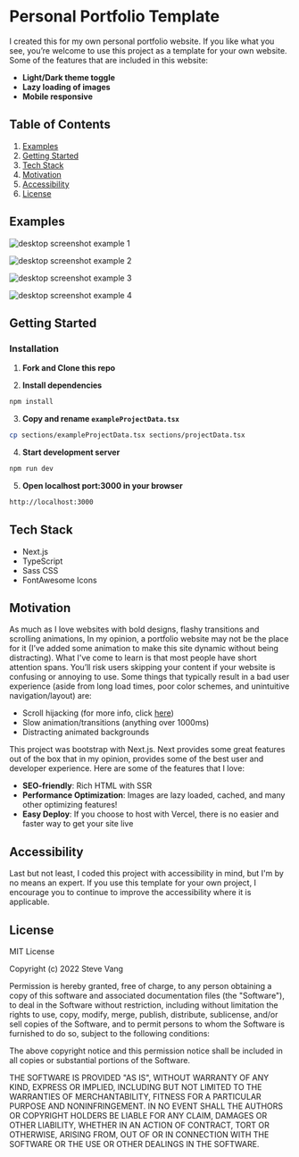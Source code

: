 # Personal Portfolio Template

I created this for my own personal portfolio website.  If you like what you see, you’re welcome to use this project as a template for your own website. Some of the features that are included in this website:

- **Light/Dark theme toggle**
- **Lazy loading of images**
- **Mobile responsive**

## Table of Contents

1. [Examples](#Examples)
2. [Getting Started](#Getting-Started)
3. [Tech Stack](#Tech-Stack)
4. [Motivation](#Motivation)
5. [Accessibility](#Accessibility)
6. [License](#License)

## Examples

<!-- Check it out! 👉[Demo](https://stevevangdev.com/) -->

![desktop screenshot example 1](https://res.cloudinary.com/dvrs8gsj3/image/upload/v1664778785/personal-portfolio-template/Screenshot_2022-10-03_15-20-55_cubmzw.png)

![desktop screenshot example 2](https://res.cloudinary.com/dvrs8gsj3/image/upload/v1664778785/personal-portfolio-template/Screenshot_2022-10-03_15-21-24_hfcuwy.png)

![desktop screenshot example 3](https://res.cloudinary.com/dvrs8gsj3/image/upload/v1664778786/personal-portfolio-template/Screenshot_2022-10-03_15-21-37_j59gg0.png)

![desktop screenshot example 4](https://res.cloudinary.com/dvrs8gsj3/image/upload/v1664778785/personal-portfolio-template/Screenshot_2022-10-03_15-21-54_bpf5vg.png)

## Getting Started

### Installation

1. **Fork and Clone this repo**

2. **Install dependencies**

```sh
npm install
```

3. **Copy and rename `exampleProjectData.tsx`**

```sh
cp sections/exampleProjectData.tsx sections/projectData.tsx
```

4. **Start development server**

```sh
npm run dev
```

5. **Open localhost port:3000 in your browser**

```sh
http://localhost:3000
```

## Tech Stack
- Next.js
- TypeScript
- Sass CSS
- FontAwesome Icons

## Motivation

As much as I love websites with bold designs, flashy transitions and scrolling animations, In my opinion, a portfolio website may not be the place for it (I’ve added some animation to make this site dynamic without being distracting). What I've come to learn is that most people have short attention spans. You’ll risk users skipping your content if your website is confusing or annoying to use. Some things that typically result in a bad user experience (aside from long load times, poor color schemes, and unintuitive navigation/layout) are:

- Scroll hijacking (for more info, click [here](https://alvarotrigo.com/blog/what-is-scroll-hijacking/))
- Slow animation/transitions (anything over 1000ms)
- Distracting animated backgrounds

This project was bootstrap with Next.js. Next provides some great features out of the box that in my opinion, provides some of the best user and developer experience. Here are some of the features that I love:

- **SEO-friendly**: Rich HTML with SSR
- **Performance Optimization**: Images are lazy loaded, cached, and many other optimizing features!
- **Easy Deploy**: If you choose to host with Vercel, there is no easier and faster way to get your site live

## Accessibility

Last but not least, I coded this project with accessibility in mind, but I'm by no means an expert. If you use this template for your own project, I encourage you to continue to improve the accessibility where it is applicable.

## License

MIT License

Copyright (c) 2022 Steve Vang

Permission is hereby granted, free of charge, to any person obtaining a copy
of this software and associated documentation files (the "Software"), to deal
in the Software without restriction, including without limitation the rights
to use, copy, modify, merge, publish, distribute, sublicense, and/or sell
copies of the Software, and to permit persons to whom the Software is
furnished to do so, subject to the following conditions:

The above copyright notice and this permission notice shall be included in all
copies or substantial portions of the Software.

THE SOFTWARE IS PROVIDED "AS IS", WITHOUT WARRANTY OF ANY KIND, EXPRESS OR
IMPLIED, INCLUDING BUT NOT LIMITED TO THE WARRANTIES OF MERCHANTABILITY,
FITNESS FOR A PARTICULAR PURPOSE AND NONINFRINGEMENT. IN NO EVENT SHALL THE
AUTHORS OR COPYRIGHT HOLDERS BE LIABLE FOR ANY CLAIM, DAMAGES OR OTHER
LIABILITY, WHETHER IN AN ACTION OF CONTRACT, TORT OR OTHERWISE, ARISING FROM,
OUT OF OR IN CONNECTION WITH THE SOFTWARE OR THE USE OR OTHER DEALINGS IN THE
SOFTWARE.